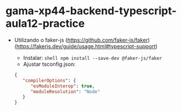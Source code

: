 # gama-xp44-backend-typescript-aula12-practice

 - Utilizando o faker-js (https://github.com/faker-js/faker) (https://fakerjs.dev/guide/usage.html#typescript-support)
   
   - Instalar: ```shell npm install --save-dev @faker-js/faker ```
   - Ajustar tsconfig.json:
   ```json
   {
      "compilerOptions": {
         "esModuleInterop": true,
         "moduleResolution": "Node"
      }
   }
   ```